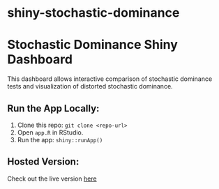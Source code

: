 # shiny-stochastic-dominance
# Stochastic Dominance Shiny Dashboard

This dashboard allows interactive comparison of stochastic dominance tests and visualization of distorted stochastic dominance.

## Run the App Locally:
1. Clone this repo: `git clone <repo-url>`
2. Open `app.R` in RStudio.
3. Run the app: `shiny::runApp()`

## Hosted Version:
Check out the live version [here](https://mohsenrahimi.shinyapps.io/shiny-stochastic-dominance/)
